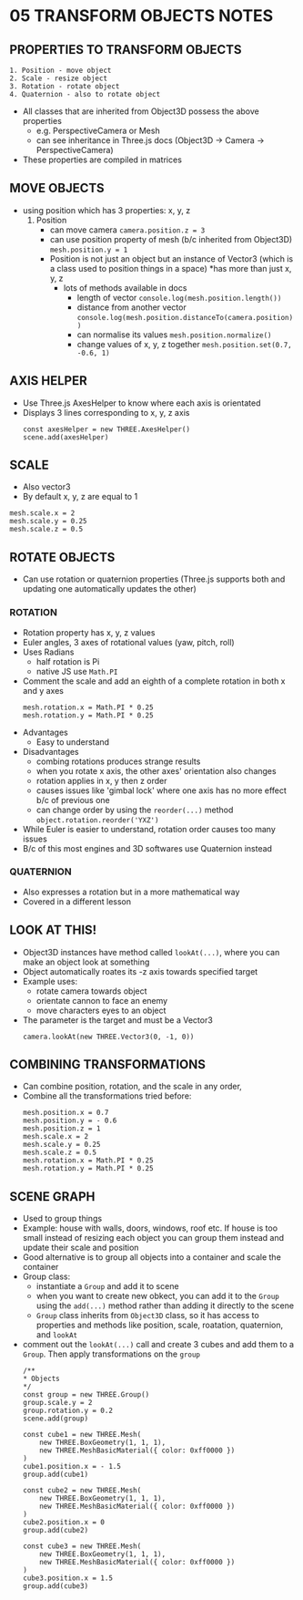 # 05 TRANSFORM OBJECTS NOTES 

## PROPERTIES TO TRANSFORM OBJECTS
    1. Position - move object
    2. Scale - resize object
    3. Rotation - rotate object
    4. Quaternion - also to rotate object 
* All classes that are inherited from Object3D possess the above properties
    *    e.g. PerspectiveCamera or Mesh
    *    can see inheritance in Three.js docs (Object3D -> Camera -> PerspectiveCamera)
* These properties are compiled in matrices

## MOVE OBJECTS
* using position which has 3 properties: x, y, z
    1. Position
        * can move camera 
        `camera.position.z = 3`
        * can use position property of mesh (b/c inherited from Object3D)
        `mesh.position.y = 1`
        * Position is not just an object but an instance of Vector3 (which is a class used to position things in a space)
            *has more than just x, y, z 
            * lots of methods available in docs
                * length of vector
                `console.log(mesh.position.length())`
                * distance from another vector
                `console.log(mesh.position.distanceTo(camera.position))`
                * can normalise its values
                `mesh.position.normalize()`
                * change values of x, y, z together
                `mesh.position.set(0.7, -0.6, 1)`

## AXIS HELPER
* Use Three.js AxesHelper to know where each axis is orientated  
* Displays 3 lines corresponding to x, y, z axis 
    ```
    const axesHelper = new THREE.AxesHelper()
    scene.add(axesHelper)
    ```

## SCALE
* Also vector3
* By default x, y, z are equal to 1 
```
mesh.scale.x = 2
mesh.scale.y = 0.25
mesh.scale.z = 0.5
```

## ROTATE OBJECTS 
* Can use rotation or quaternion properties (Three.js supports both and updating one automatically updates the other)
### ROTATION
* Rotation property has x, y, z values
* Euler angles, 3 axes of rotational values (yaw, pitch, roll)
* Uses Radians 
    * half rotation is Pi 
    * native JS use `Math.PI`
* Comment the scale and add an eighth of a complete rotation in both x and y axes
    ```
    mesh.rotation.x = Math.PI * 0.25
    mesh.rotation.y = Math.PI * 0.25
    ```
* Advantages 
    * Easy to understand
* Disadvantages
    * combing rotations produces strange results 
    * when you rotate x axis, the other axes' orientation also changes 
    * rotation applies in x, y then z order
    * causes issues like 'gimbal lock' where one axis has no more effect b/c of previous one
    * can change order by using the `reorder(...)` method `object.rotation.reorder('YXZ')`
* While Euler is easier to understand, rotation order causes too many issues
* B/c of this most engines and 3D softwares use Quaternion instead
### QUATERNION 
* Also expresses a rotation but in a more mathematical way
* Covered in a different lesson 

## LOOK AT THIS! 
* Object3D instances have method called `lookAt(...)`, where you can make an object look at something 
* Object automatically roates its -z axis towards specified target 
* Example uses: 
    * rotate camera towards object
    * orientate cannon to face an enemy
    * move characters eyes to an object 
* The parameter is the target and must be a Vector3 
    ```
    camera.lookAt(new THREE.Vector3(0, -1, 0))
    ```

## COMBINING TRANSFORMATIONS 
* Can combine position, rotation, and the scale in any order,
* Combine all the transformations tried before: 
    ```
    mesh.position.x = 0.7
    mesh.position.y = - 0.6
    mesh.position.z = 1
    mesh.scale.x = 2
    mesh.scale.y = 0.25
    mesh.scale.z = 0.5
    mesh.rotation.x = Math.PI * 0.25
    mesh.rotation.y = Math.PI * 0.25
    ```
## SCENE GRAPH 
* Used to group things 
* Example: house with walls, doors, windows, roof etc. If house is too small instead of resizing each object you can group them instead and update their scale and position
* Good alternative is to group all objects into a container and scale the container
* Group class: 
    * instantiate a `Group` and add it to scene 
    * when you want to create new obkect, you can add it to the `Group` using the `add(...)` method rather than adding it directly to the scene 
    * `Group` class inherits from `Object3D` class, so it has access to properties and methods like position, scale, roatation, quaternion, and `lookAt`
* comment out the `lookAt(...)` call and create 3 cubes and add them to a `Group`. Then apply transformations on the `group`
    ```
    /**
    * Objects
    */
    const group = new THREE.Group()
    group.scale.y = 2
    group.rotation.y = 0.2
    scene.add(group)

    const cube1 = new THREE.Mesh(
        new THREE.BoxGeometry(1, 1, 1),
        new THREE.MeshBasicMaterial({ color: 0xff0000 })
    )
    cube1.position.x = - 1.5
    group.add(cube1)

    const cube2 = new THREE.Mesh(
        new THREE.BoxGeometry(1, 1, 1),
        new THREE.MeshBasicMaterial({ color: 0xff0000 })
    )
    cube2.position.x = 0
    group.add(cube2)

    const cube3 = new THREE.Mesh(
        new THREE.BoxGeometry(1, 1, 1),
        new THREE.MeshBasicMaterial({ color: 0xff0000 })
    )
    cube3.position.x = 1.5
    group.add(cube3)
    ```


